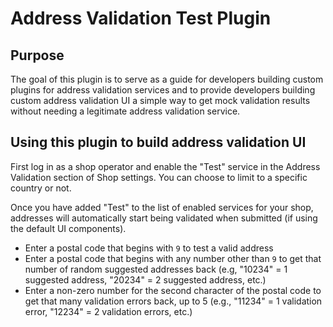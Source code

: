 # Address Validation Test Plugin

## Purpose

The goal of this plugin is to serve as a guide for developers building custom plugins for address validation services and to provide developers building custom address validation UI a simple way to get mock validation results without needing a legitimate address validation service.

## Using this plugin to build address validation UI

First log in as a shop operator and enable the "Test" service in the Address Validation section of Shop settings. You can choose to limit to a specific country or not.

Once you have added "Test" to the list of enabled services for your shop, addresses will automatically start being validated when submitted (if using the default UI components).

- Enter a postal code that begins with `9` to test a valid address
- Enter a postal code that begins with any number other than `9` to get that number of random suggested addresses back (e.g, "10234" = 1 suggested address, "20234" = 2 suggested address, etc.)
- Enter a non-zero number for the second character of the postal code to get that many validation errors back, up to 5 (e.g., "11234" = 1 validation error, "12234" = 2 validation errors, etc.)
